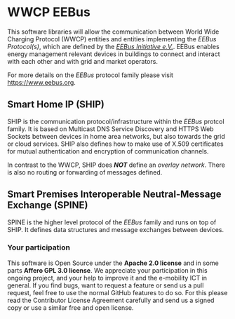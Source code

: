 # WWCP EEBus

This software libraries will allow the communication between World Wide Charging Protocol (WWCP)
entities and entities implementing the _EEBus Protocol(s)_, which are defined by the
[_EEBus Initiative e.V._](https://www.eebus.org). EEBus enables energy management relevant devices
in buildings to connect and interact with each other and with grid and market operators.

For more details on the *EEBus* protocol family please visit https://www.eebus.org.


## Smart Home IP (SHIP)

SHIP is the communication protocol/infrastructure within the *EEBus* protcol family.
It is based on Multicast DNS Service Discovery and HTTPS Web Sockets between devices in home area
networks, but also towards the grid or cloud services. SHIP also defines how to make use of X.509
certificates for mutual authentication and encryption of communication channels.

In contrast to the WWCP, SHIP does ***NOT*** define an *overlay network*. There is also no routing
or forwarding of messages defined.


## Smart Premises Interoperable Neutral-Message Exchange (SPINE)

SPINE is the higher level protocol of the *EEBus* family and runs on top of SHIP.
It defines data structures and message exchanges between devices.



### Your participation

This software is Open Source under the **Apache 2.0 license** and in some parts **Affero GPL 3.0 license**. We appreciate your participation in this ongoing project, and your help to improve it and the e-mobility ICT in general. If you find bugs, want to request a feature or send us a pull request, feel free to use the normal GitHub features to do so. For this please read the Contributor License Agreement carefully and send us a signed copy or use a similar free and open license.
